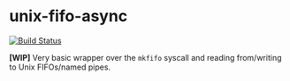 # unix-fifo-async
[![Build Status](https://travis-ci.org/Follpvosten/unix-fifo-async.svg?branch=master)](https://travis-ci.org/Follpvosten/unix-fifo-async)

**\[WIP\]** Very basic wrapper over the `mkfifo` syscall and reading from/writing to
Unix FIFOs/named pipes.